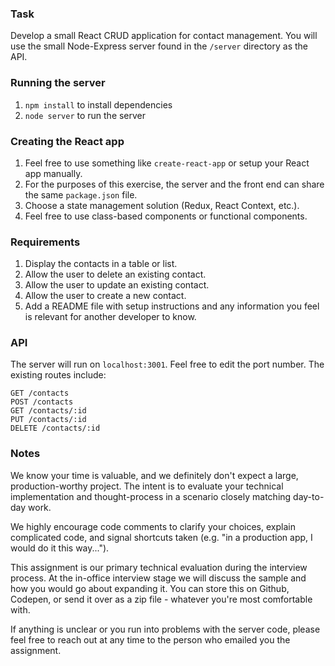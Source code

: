 ### Task
Develop a small React CRUD application for contact management. You will use the small Node-Express server found in the `/server` directory as the API.

### Running the server
1. `npm install` to install dependencies
2. `node server` to run the server

### Creating the React app
1. Feel free to use something like `create-react-app` or setup your React app manually.
2. For the purposes of this exercise, the server and the front end can share the same `package.json` file.
3. Choose a state management solution (Redux, React Context, etc.).
4. Feel free to use class-based components or functional components.

### Requirements
1. Display the contacts in a table or list.
2. Allow the user to delete an existing contact.
3. Allow the user to update an existing contact.
4. Allow the user to create a new contact.
5. Add a README file with setup instructions and any information you feel is relevant for another developer to know.

### API
The server will run on `localhost:3001`. Feel free to edit the port number. The existing routes include:
```
GET /contacts
POST /contacts
GET /contacts/:id
PUT /contacts/:id
DELETE /contacts/:id
```

### Notes
We know your time is valuable, and we definitely don't expect a large, production-worthy project. The intent is to evaluate your technical implementation and thought-process in a scenario closely matching day-to-day work.

We highly encourage code comments to clarify your choices, explain complicated code, and signal shortcuts taken (e.g. "in a production app, I would do it this way...").

This assignment is our primary technical evaluation during the interview process. At the in-office interview stage we will discuss the sample and how you would go about expanding it. You can store this on Github, Codepen, or send it over as a zip file - whatever you're most comfortable with.

If anything is unclear or you run into problems with the server code, please feel free to reach out at any time to the person who emailed you the assignment.

